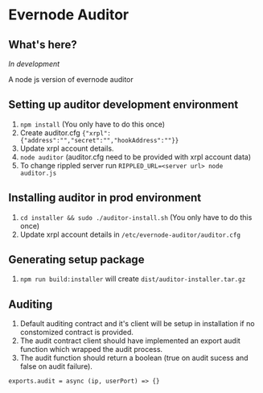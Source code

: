 # Evernode Auditor

## What's here?
*In development*

A node js version of evernode auditor

## Setting up auditor development environment
1. `npm install` (You only have to do this once)
1. Create auditor.cfg `{"xrpl":{"address":"","secret":"","hookAddress":""}}`
1. Update xrpl account details.
1. `node auditor` (auditor.cfg need to be provided with xrpl account data)
1. To change rippled server run `RIPPLED_URL=<server url> node auditor.js`

## Installing auditor in prod environment
1. `cd installer && sudo ./auditor-install.sh` (You only have to do this once)
1. Update xrpl account details in `/etc/evernode-auditor/auditor.cfg`

## Generating setup package
1. `npm run build:installer` will create `dist/auditor-installer.tar.gz`

## Auditing
1. Default auditing contract and it's client will be setup in installation if no constomized contract is provided.
1. The audit contract client should have implemented an export audit function which wrapped the audit process.
1. The audit function should return a boolean (true on audit sucess and false on audit failure).
```
exports.audit = async (ip, userPort) => {}
```
